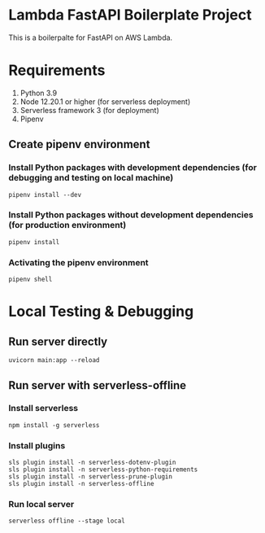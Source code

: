 # Lambda FastAPI Boilerplate Project
This is a boilerpalte for FastAPI on AWS Lambda.

# Requirements
1. Python 3.9
2. Node 12.20.1 or higher (for serverless deployment)
3. Serverless framework 3 (for deployment)
4. Pipenv

## Create pipenv environment
### Install Python packages with development dependencies (for debugging and testing on local machine)
```
pipenv install --dev
```
### Install Python packages without development dependencies (for production environment)
```
pipenv install
```
### Activating the pipenv environment
```
pipenv shell
```

# Local Testing & Debugging
## Run server directly
```
uvicorn main:app --reload
```

## Run server with serverless-offline
### Install serverless
```
npm install -g serverless
```

### Install plugins
```
sls plugin install -n serverless-dotenv-plugin
sls plugin install -n serverless-python-requirements
sls plugin install -n serverless-prune-plugin
sls plugin install -n serverless-offline
```

### Run local server
```
serverless offline --stage local
```
